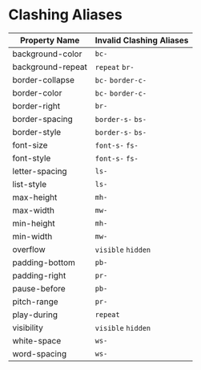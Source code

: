 # Clashing Aliases

| Property Name | Invalid Clashing Aliases |
| --- | --- |
| background-color | `bc-`  |
| background-repeat | `repeat` `br-`  |
| border-collapse | `bc-` `border-c-`  |
| border-color | `bc-` `border-c-`  |
| border-right | `br-`  |
| border-spacing | `border-s-` `bs-`  |
| border-style | `border-s-` `bs-`  |
| font-size | `font-s-` `fs-`  |
| font-style | `font-s-` `fs-`  |
| letter-spacing | `ls-`  |
| list-style | `ls-`  |
| max-height | `mh-`  |
| max-width | `mw-`  |
| min-height | `mh-`  |
| min-width | `mw-`  |
| overflow | `visible` `hidden`  |
| padding-bottom | `pb-`  |
| padding-right | `pr-`  |
| pause-before | `pb-`  |
| pitch-range | `pr-`  |
| play-during | `repeat`  |
| visibility | `visible` `hidden`  |
| white-space | `ws-`  |
| word-spacing | `ws-`  |

